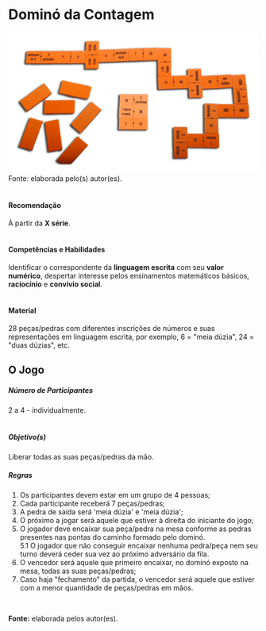 # Dominó da Contagem  

![Dominó da Contagem](/imagens/jogos/domino-da-contagem.jpg "Dominó da Contagem")  
Fonte: elaborada pelo(s) autor(es).    
<br/>  

#### <i class="fa fa-thumbs-o-up"></i> Recomendação  
À partir da **X série**.  
<br/>
#### <i class="fa fa-child"></i> Competências e Habilidades  
Identificar o correspondente da **linguagem escrita** com seu **valor numérico**, despertar interesse pelos ensinamentos matemáticos básicos, **raciocínio** e **convívio social**.    
<br/>
#### <i class="fa fa-scissors"></i> Material  
28 peças/pedras com diferentes inscrições de números e suas representações em linguagem escrita, por exemplo, 6 = "meia dúzia", 24 = "duas dúzias", etc.
<br/>  
## <div class="row text-center">O Jogo</div>  
##### <i class="fa fa-users"></i> Número de Participantes  
2 a 4 - individualmente.  
<br/>
##### <i class="fa fa-trophy"></i> Objetivo(s)  
Liberar todas as suas peças/pedras da mão.
<br/>
##### <i class="fa fa-thumb-tack"></i> Regras   
1.  Os participantes devem estar em um grupo de 4 pessoas;  
2.  Cada participante receberá 7 peças/pedras;  
3.  A pedra de saída será 'meia dúzia' e 'meia dúzia';  
4.  O próximo a jogar será aquele que estiver à direita do iniciante do jogo;  
5.  O jogador deve encaixar sua peça/pedra na mesa conforme as pedras presentes nas pontas do caminho formado pelo dominó.  
  5.1 O jogador que não conseguir encaixar nenhuma pedra/peça nem seu turno deverá ceder sua vez ao próximo adversário da fila.  
6.  O vencedor será aquele que primeiro encaixar, no dominó exposto na mesa, todas as suas peças/pedras;
7.  Caso haja "fechamento" da partida, o vencedor será aquele que estiver com a menor quantidade de peças/pedras em mãos.  
<br/>  

**Fonte:** elaborada pelos autor(es).  
<br/>  
<br/>  
